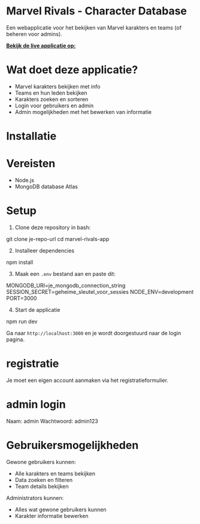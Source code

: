 # Marvel Rivals - Character Database

Een webapplicatie voor het bekijken van Marvel karakters en teams (of beheren voor admins).

**[Bekijk de live applicatie op:](https://marvel-rivals-production.up.railway.app)**

# Wat doet deze applicatie?

- Marvel karakters bekijken met info
- Teams en hun leden bekijken
- Karakters zoeken en sorteren
- Login voor gebruikers en admin
- Admin mogelijkheden met het bewerken van informatie

# Installatie

# Vereisten
- Node.js
- MongoDB database Atlas

# Setup

1. Clone deze repository in bash:

git clone je-repo-url
cd marvel-rivals-app


2. Installeer dependencies

npm install

3. Maak een `.env` bestand aan en paste dit:

MONGODB_URI=je_mongodb_connection_string
SESSION_SECRET=geheime_sleutel_voor_sessies
NODE_ENV=development
PORT=3000

4. Start de applicatie

npm run dev

Ga naar `http://localhost:3000` en je wordt doorgestuurd naar de login pagina.

# registratie

Je moet een eigen account aanmaken via het registratieformulier.

# admin login

Naam: admin 
Wachtwoord: admin123

# Gebruikersmogelijkheden

Gewone gebruikers kunnen:
- Alle karakters en teams bekijken
- Data zoeken en filteren
- Team details bekijken

Administrators kunnen:
- Alles wat gewone gebruikers kunnen
- Karakter informatie bewerken
